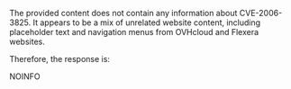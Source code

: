 The provided content does not contain any information about CVE-2006-3825. It appears to be a mix of unrelated website content, including placeholder text and navigation menus from OVHcloud and Flexera websites.

Therefore, the response is:

NOINFO